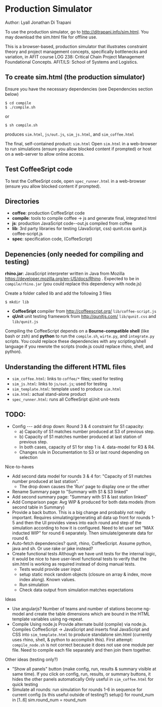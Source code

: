 Production Simulator
========================================================================

Author: Lyall Jonathan Di Trapani

To use the production simulator, go to http://ditrapani.info/sim.html.
You may download the sim.html file for offline use.

This is a browser-based, production simulator that illustrates
constraint theory and project management concepts, specifically
bottlenecks and variation, in AFIT course LOG 238:  Critical Chain
Project Management Foundational Concepts.
AFIT/LS:  School of Systems and Logistics.


To create sim.html (the production simulator)
------------------------------------------------------------------------
Ensure you have the necessary dependencies
(see Dependencies section below)

    $ cd compile
    $ ./compile.sh

or

    $ sh compile.sh

produces `sim.html`, `js/out.js`, `sim_js.html`, and `sim_coffee.html`

The final, self-contained product:  `sim.html`
Open `sim.html` in a web-browser to run simulations (ensure you allow
blocked content if prompted) or host on a web-server to allow online
access.


Test CoffeeSript code
------------------------------------------------------------------------
To test the CoffeeSript code, open `spec_runner.html` in a web-browser
(ensure you allow blocked content if prompted).


Directories
------------------------------------------------------------------------
- **coffee**:   production CoffeeSript code
- **compile**:  tools to compile coffee -> js and
                generate final, integrated html
- **js**:       production JavaScript code--out.js compiled from coffee
- **lib**:      3rd party libraries for testing (JavaScript, css)
                qunit.css qunit.js coffee-script.js
- **spec**:     specification code, (CoffeeScript)


Depenencies (only needed for compiling and testing)
------------------------------------------------------------------------
**rhino.jar**: JavaScript interpreter written in Java from Mozilla
https://developer.mozilla.org/en-US/docs/Rhino .
Expected to be in
`compile/rhino.jar`
(you could replace this dependency with node.js)


Create a folder called lib and add the following 3 files

    $ mkdir lib

- **CoffeeSript** compiler from http://coffeescript.org/
  `lib/coffee-script.js`
- **qUnit** unit testing framework from http://qunitjs.com/
  `lib/qunit.css` and `lib/qunit.js`

Compiling the CoffeeScript depends on a **Bourne-compatible shell**
(like bash or zsh) and **python** to run the `compile.sh`, `wirte.py`,
and `integrate.py` scripts.  You could replace these dependencies with
any scripting/shell language if you rewrote the scripts (node.js could
replace rhino, shell, and python).


Understanding the different HTML files
------------------------------------------------------------------------
- `sim_coffee.html`:     links to `coffee/*` files; used for testing
- `sim_js.html`:         links to `js/out.js`; used for testing
- `sim_template.html`:   template used to produce `sim.html`
- `sim.html`:            actual stand-alone product
- `spec_runner.html`:    runs all CoffeeSript qUnit unit-tests


TODO:
------------------------------------------------------------------------
- Config --- add drop down:
  Round 3 & 4 constraint for S1 capacity:
    - a) Capacity of S1 matches number produced at S3 of previous step.
    - b) Capacity of S1 matches number produced at last station of
      previous step.
    - In both cases, capacity of S1 for step 1 is 4.
      data-model for R3 & R4.
    - Changes rule in Documentation to S3 or last round depending on
      selection

Nice-to-haves
- Add second data model for rounds 3 & 4 for:
  "Capacity of S1 matches number produced at last station".
    - The drop down causes the 'Run' page to display one or the other
- Rename Summary page to "Summary with S1 & S3 linked"
- Add second summary page:  "Summary with S1 & last station linked"
- Add Comparison page:  Avg WIP & produced for both data models
  (from second table in Summary)
- Provide a back button.  This is a big change and probably not really
  important.  Requires simulating/generating all data up front for
  rounds 1-5 and then the UI provides views into each round and step of
  the simulation according to how it is configured.  Need to let user
  set "MAX inducted WIP" for round 6 separately.  Then simulate/generate
  data for round 6.
- Auto-fetch dependencies?  qunit, rhino, CoffeeScript.
  Assume python, java and sh.  Or use rake or jake instead?
- Create functional tests
    Although we have unit tests for the internal logic,
    it would be nice to have user-level functional tests to verify that
    the sim.html is working as required instead of doing manual tests.
    - Tests would provide user input
    - setup static mock random objects
      (closure on array & index, move index along).  Known values.
    - Run simulation
    - Check data output from simulation matches expectations

Ideas
- Use angularjs?  Number of teams and number of stations become ng-model
  and create the table dimensions which are bound in the HTML template
  variables using ng-repeat.
- Compile Using node.js
  Provide alternate build (compile) via node.js.
  Compiles CoffeeScript -> JavaScript and inserts final JavaScript and
  CSS into `sim_template.html` to produce standalone sim.html
  (currently uses rhino, shell, & python to accomplish this).
  First attempt: `compile_node.sh` is not correct because it does not
  use one module per file.
  Need to compile each file separately and then join them together.

Other ideas (testing only?)
- "Show all panels" button (make config, run, results & summary visible
  at same time).  If you click on config, run, results, or summary
  buttons, it hides the other panels automatically
  Only useful in `sim_coffee.html` for quick testing
- Simulate all rounds:  run simulation for rounds 1-6 in sequence for
  current config (is this useful outside of testing?)
    setup()
    for round_num in [1..6]
        sim.round_num = round_num

